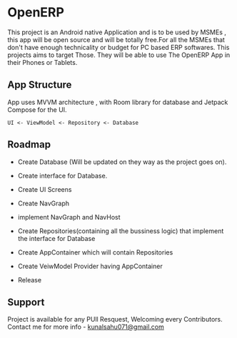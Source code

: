 
# OpenERP

This project is an Android native Application and is to be used by MSMEs , this app will be open source and will be totally free.For all the MSMEs that don't have enough technicality or budget for PC based ERP softwares. This projects aims to target Those. They will be able to use The OpenERP App in their Phones or Tablets. 


## App Structure

App uses MVVM architecture , with Room library for database and Jetpack Compose for the UI. 

    UI <- ViewModel <- Repository <- Database 


## Roadmap

- Create Database (Will be updated on they way as the project goes on).

- Create interface for Database.

- Create UI Screens

- Create NavGraph

- implement NavGraph and NavHost

- Create Repositories(containing all the bussiness logic) that implement the interface for Database

- Create AppContainer which will contain Repositories

- Create VeiwModel Provider having AppContainer
  
- Release 



## Support

Project is available for any PUll Resquest, Welcoming every Contributors. Contact me for more info - kunalsahu071@gmail.com




